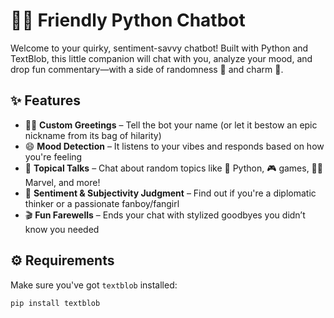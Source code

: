 # 🤖💬 Friendly Python Chatbot

Welcome to your quirky, sentiment-savvy chatbot! Built with Python and TextBlob, this little companion will chat with you, analyze your mood, and drop fun commentary—with a side of randomness 🎲 and charm 🧠.

## ✨ Features

- 🧑‍💻 **Custom Greetings** – Tell the bot your name (or let it bestow an epic nickname from its bag of hilarity)
- 😄 **Mood Detection** – It listens to your vibes and responds based on how you're feeling
- 🎯 **Topical Talks** – Chat about random topics like 🐍 Python, 🎮 games, 🦸‍♂️ Marvel, and more!
- 🧠 **Sentiment & Subjectivity Judgment** – Find out if you're a diplomatic thinker or a passionate fanboy/fangirl
- 🎬 **Fun Farewells** – Ends your chat with stylized goodbyes you didn’t know you needed

## ⚙️ Requirements

Make sure you've got `textblob` installed:

```bash
pip install textblob
